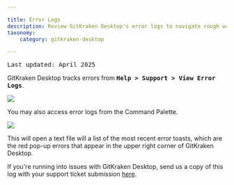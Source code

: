 ```yaml
---

title: Error Logs
description: Review GitKraken Desktop's error logs to navigate rough waters.
taxonomy:
    category: gitkraken-desktop

---
```

<kbd>Last updated: April 2025</kbd>

GitKraken Desktop tracks errors from <kbd><strong>Help > Support > View Error Logs</strong></kbd>.

<img src="/wp-content/uploads/view-error-log.png" srcset="/wp-content/uploads/view-error-log@2x.png" class="help-center-img img-bordered">

You may also access error logs from the Command Palette.

<img src="/wp-content/uploads/fuzzy-finder-error.gif"  class="help-center-img img-bordered">

This will open a text file will a list of the most recent error toasts, which are the red pop-up errors that appear in the upper right corner of GitKraken Desktop.

If you're running into issues with GitKraken Desktop, send us a copy of this log with your support ticket submission <a href="https://www.gitkraken.com/git-client/contact-support" target=_blank>here</a>.